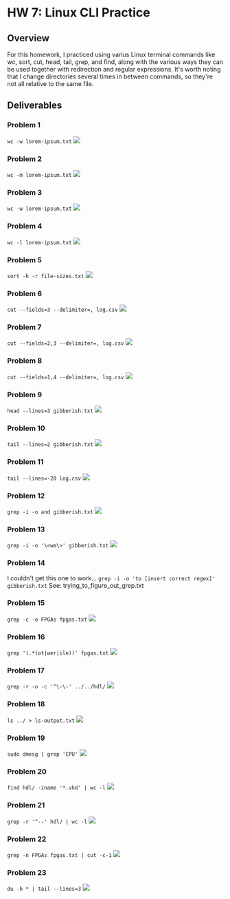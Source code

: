# HW 7: Linux CLI Practice

## Overview
For this homework, I practiced using varius Linux terminal commands like wc, sort, cut, head, tail, grep, and find, along with the various ways they can be used together with redirection and regular expressions. It's worth noting that I change directories several times in between commands, so they're not all relative to the same file.

## Deliverables

### Problem 1
`wc -w lorem-ipsum.txt`
<img src="assets/hw-7/hw7_prob1.png">

### Problem 2
`wc -m lorem-ipsum.txt`
<img src="assets/hw-7/hw7_prob2.png">

### Problem 3
`wc -w lorem-ipsum.txt`
<img src="assets/hw-7/hw7_prob3.png">

### Problem 4
`wc -l lorem-ipsum.txt`
<img src="assets/hw-7/hw7_prob4.png">

### Problem 5
`sort -h -r file-sizes.txt`
<img src="assets/hw-7/hw7_prob5.png">

### Problem 6
`cut --fields=3 --delimiter=, log.csv`
<img src="assets/hw-7/hw7_prob6.png">

### Problem 7
`cut --fields=2,3 --delimiter=, log.csv`
<img src="assets/hw-7/hw7_prob7.png">

### Problem 8
`cut --fields=1,4 --delimiter=, log.csv`
<img src="assets/hw-7/hw7_prob8.png">

### Problem 9
`head --lines=3 gibberish.txt`
<img src="assets/hw-7/hw7_prob9.png">

### Problem 10
`tail --lines=2 gibberish.txt`
<img src="assets/hw-7/hw7_prob10.png">

### Problem 11
`tail --lines=-20 log.csv`
<img src="assets/hw-7/hw7_prob11.png">

### Problem 12
`grep -i -o and gibberish.txt`
<img src="assets/hw-7/hw7_prob12.png">

### Problem 13
`grep -i -o '\<we\>' gibberish.txt`
<img src="assets/hw-7/hw7_prob13.png">

### Problem 14
I couldn't get this one to work...
`grep -i -o 'to [insert correct regex]' gibberish.txt`
See: trying_to_figure_out_grep.txt

### Problem 15
`grep -c -o FPGAs fpgas.txt`
<img src="assets/hw-7/hw7_prob15.png">

### Problem 16
`grep '(.*(ot|wer|ile))' fpgas.txt`
<img src="assets/hw-7/hw7_prob16.png">

### Problem 17
`grep -r -o -c '^\-\-' ../../hdl/`
<img src="assets/hw-7/hw7_prob17.png">

### Problem 18
`ls ../ > ls-output.txt`
<img src="assets/hw-7/hw7_prob18.png">

### Problem 19
`sudo dmesg | grep 'CPU'`
<img src="assets/hw-7/hw7_prob19.png">

### Problem 20
`find hdl/ -iname '*.vhd' | wc -l`
<img src="assets/hw-7/hw7_prob20.png">

### Problem 21
`grep -r '^--' hdl/ | wc -l`
<img src="assets/hw-7/hw7_prob21.png">

### Problem 22
`grep -n FPGAs fpgas.txt | cut -c-1`
<img src="assets/hw-7/hw7_prob22.png">

### Problem 23
`du -h * | tail --lines=3`
<img src="assets/hw-7/hw7_prob23.png">


